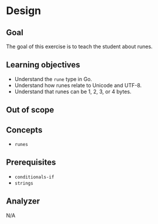 # Design

## Goal

The goal of this exercise is to teach the student about runes.

## Learning objectives

- Understand the `rune` type in Go.
- Understand how runes relate to Unicode and UTF-8.
- Understand that runes can be 1, 2, 3, or 4 bytes.

## Out of scope

## Concepts

- `runes`

## Prerequisites

- `conditionals-if`
- `strings`

## Analyzer

N/A
